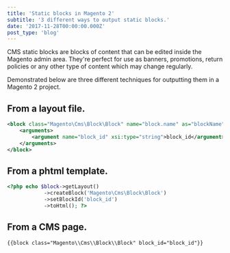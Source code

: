 ```yaml
---
title: 'Static blocks in Magento 2'
subtitle: '3 different ways to output static blocks.'
date: '2017-11-28T00:00:00.000Z'
post_type: 'blog'
---
```


CMS static blocks are blocks of content that can be edited inside the Magento admin area. They're perfect for use as banners, promotions, return policies or any other type of content which may change regularly.

Demonstrated below are three different techniques for outputting them in a Magento 2 project.

## From a layout file.

```xml
<block class="Magento\Cms\Block\Block" name="block.name" as="blockName">
    <arguments>
        <argument name="block_id" xsi:type="string">block_id</argument>
    </arguments>
</block>
```

## From a phtml template.

```php
<?php echo $block->getLayout()
            ->createBlock('Magento\Cms\Block\Block')
            ->setBlockId('block_id')
            ->toHtml(); ?>
```

## From a CMS page.

```
{{block class="Magento\\Cms\\Block\\Block" block_id="block_id"}}
```
